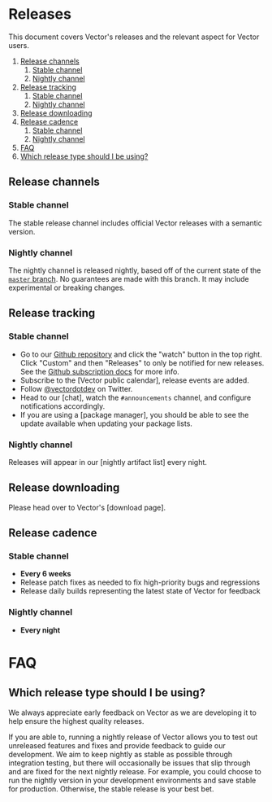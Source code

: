 # Releases

This document covers Vector's releases and the relevant aspect for Vector users.

<!-- MarkdownTOC autolink="true" style="ordered" indent="   " -->

1. [Release channels](#release-channels)
   1. [Stable channel](#stable-channel)
   1. [Nightly channel](#nightly-channel)
1. [Release tracking](#release-tracking)
   1. [Stable channel](#stable-channel-1)
   1. [Nightly channel](#nightly-channel-1)
1. [Release downloading](#release-downloading)
1. [Release cadence](#release-cadence)
   1. [Stable channel](#stable-channel-2)
   1. [Nightly channel](#nightly-channel-2)
1. [FAQ](#faq)
1. [Which release type should I be using?](#which-release-type-should-i-be-using)

<!-- /MarkdownTOC -->

## Release channels

### Stable channel

The stable release channel includes official Vector releases with a semantic
version.

### Nightly channel

The nightly channel is released nightly, based off of the current state of the
[`master` branch]. No guarantees are made with this branch. It may include
experimental or breaking changes.

## Release tracking

### Stable channel

* Go to our [Github repository] and click the "watch" button in the top right.
  Click "Custom" and then "Releases" to only be notified for new releases.
  See the [Github subscription docs] for more info.
* Subscribe to the [Vector public calendar], release events are added.
* Follow [@vectordotdev] on Twitter.
* Head to our [chat], watch the `#announcements` channel, and configure
  notifications accordingly.
* If you are using a [package manager], you should be able to see the update
  available when updating your package lists.

### Nightly channel

Releases will appear in our [nightly artifact list] every night.

## Release downloading

Please head over to Vector's [download page].

## Release cadence

### Stable channel

* **Every 6 weeks**
* Release patch fixes as needed to fix high-priority bugs and regressions
* Release daily builds representing the latest state of Vector for feedback

### Nightly channel

* **Every night**

# FAQ

## Which release type should I be using?

We always appreciate early feedback on Vector as we are developing it to help
ensure the highest quality releases.

If you are able to, running a nightly release of Vector allows you to
test out unreleased features and fixes and provide feedback to guide our
development. We aim to keep nightly as stable as possible through integration
testing, but there will occasionally be issues that slip through and are fixed
for the next nightly release. For example, you could choose to run the nightly
version in your development environments and save stable for production.
Otherwise, the stable release is your best bet.

[@vectordotdev]: https://twitter.com/vectordotdev
[Github repository]: https://github.com/timberio/vector
[Github subscription docs]: https://docs.github.com/en/github/managing-subscriptions-and-notifications-on-github/managing-subscriptions-for-activity-on-github/viewing-your-subscriptions
[`master` branch]: https://github.com/timberio/vector/tree/master
